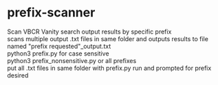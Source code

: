 # prefix-scanner
Scan VBCR Vanity search output results by specific prefix<br>
scans multiple output .txt files in same folder and outputs results to file named "prefix requested"_output.txt<br>
python3 prefix.py for case sensitive<br>
python3 prefix_nonsensitive.py or all prefixes<br> 
put all .txt files in same folder with prefix.py run and prompted for prefix desired<br>
